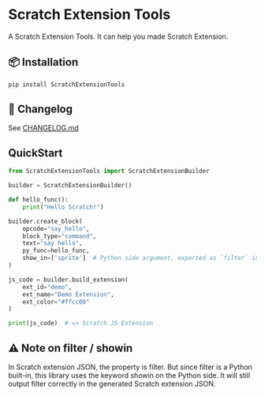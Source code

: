 # Scratch Extension Tools

A Scratch Extension Tools.
It can help you made Scratch Extension.

## 📦 Installation
```bash
pip install ScratchExtensionTools
```

## 📜 Changelog
See [CHANGELOG.md](https://github.com/qiufengcute/ScratchExtensionTools/blob/main/CHANGELOG.md)


## QuickStart
```Python
from ScratchExtensionTools import ScratchExtensionBuilder

builder = ScratchExtensionBuilder()

def hello_func():
    print("Hello Scratch!")

builder.create_block(
    opcode="say_hello",
    block_type="command",
    text="say hello",
    py_func=hello_func,
    show_in=['sprite']  # Python side argument, exported as `filter` in Scratch JSON
)

js_code = builder.build_extension(
    ext_id="demo",
    ext_name="Demo Extension",
    ext_color="#ffcc00"
)

print(js_code)  # => Scratch JS Extension
```

## ⚠️ Note on filter / showin

In Scratch extension JSON, the property is filter.
But since filter is a Python built-in, this library uses the keyword showin on the Python side.
It will still output filter correctly in the generated Scratch extension JSON.
